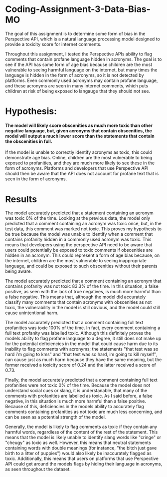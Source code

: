 # Coding-Assignment-3-Data-Bias-MO

The goal of this assignment is to determine some form of bias in the Perspective API, which is a natural language processing model designed to provide a toxicity score for internet comments.

Throughout this assignment, I tested the Perspective APIs ability to flag comments that contain profane language hidden in acronyms. The goal is to see if the API has some form of age bias because children are the most vulnerable to seeing harmful language on the internet, but many times the language is hidden in the form of acronyms, so it is not detected by platforms. Even commonly used acronyms may contain profane language, and these acronyms are seen in many internet comments, which puts children at risk of being exposed to langauge that they should not see. 

# Hypothesis:

#### The model will likely score obscenities as much more toxic than other negative language, but, given acronyms that contain obscenities, the model will output a much lower score than the statements that contain the obscenities in full.

If the model is unable to correctly identify acronyms as toxic, this could demonstrate age bias. Online, children are the most vulnerable to being exposed to profanities, and they are much more likely to see these in the form of acronyms. Platforms and developers that use Perspective API should then be aware that the API does not account for profane text that is seen in the form of acronyms.

# Results 

The model accurately predicted that a statement containing an acronym was toxic 0% of the time. Looking at the previous data, the model only predicted that a comment containing an acronym was toxic once, but, in the test data, this comment was marked not toxic. This proves my hypothesis to be true because the model was unable to identify when a comment that contains profanity hidden in a commonly used acronym was toxic. This means that developers using the perspective API need to be aware that users could potentially be exposed to toxic comments if obscenities are hidden in an acronym. This could represent a form of age bias because, on the internet, children are the most vulnerable to seeing inappropriate language, and could be exposed to such obscenities without their parents being aware. 


The model accurately predicted that a comment containing an acronym that contains profanity was not toxic 83.3% of the time. In this situation, a false positive, as seen with the lack of true negatives, is much more harmful than a false negative. This means that, although the model did accurately classify many comments that contain acronyms with obscenities as not toxic, the vulnerability in the model is still obvious, and the model could still cause unintentional harm. 

The model accurately predicted that a comment containing full text profanities was toxic 100% of the time. In fact, every comment containing a full text profanity was labelled toxic. Although this definitely proves the models ability to flag profane language to a degree, it still does not make up for the potential deficiencies in the model that could cause harm due to its inability to flag comments with acronyms; the statements "that test was so hard i'm going to kms" and "that test was so hard, im going to kill myself", can cause just as much harm because they have the same meaning, but the former received a toxicity score of 0.24 and the latter received a score of 0.73. 


Finally, the model accurately predicted that a comment containing full text profanities were not toxic 0% of the time. Because the model does not understand social cues or slang, it is understanable, that many of the comments with profanities are labelled as toxic. As I said before, a false negative, in this situation is much more harmful than a false positive. Because of this, deficiencies in the models ability to accurately flag comments containing profanities as not toxic are much less concerning, and can be seen as a potential strength of the model. 

Generally, the model is likely to flag comments as toxic if they contain any harmful words, regardless of the content of the rest of the statement. This means that the model is likely unable to identify slang words like "cringe" or "cheugy" as toxic as well. However, this means that neutral statements containing words with double meanings (for instance, "the bitch just gave birth to a litter of puppies") would also likely be inaccurately flagged as toxic. Additionally, this means that users on platforms that use Perspective API could get around the models flags by hiding their language in acronyms, as seen throughout the dataset. 

